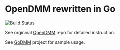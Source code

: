 # OpenDMM rewritten in Go

[![Build Status](https://travis-ci.org/junzh0u/opendmm.svg?branch=master)](https://travis-ci.org/junzh0u/opendmm)

See orgininal [OpenDMM](https://github.com/junzh0u/opendmm-rb) repo for detailed instruction.

See [GoDMM](https://github.com/junzh0u/godmm) project for sample usage.
